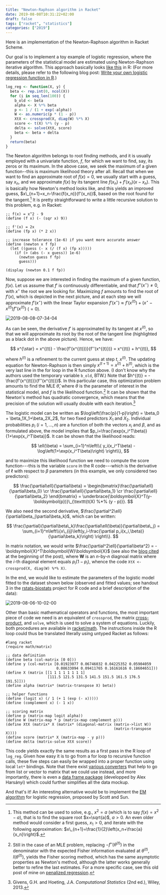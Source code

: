 ```yaml
---
title: "Newton-Raphson algorithm in Racket"
date: 2019-08-08T10:31:22+02:00
draft: false
tags: ["racket", "statistics"]
categories: ["2019"]
---
```


Here is an implementation of the Newton-Raphson algorithm in Racket Scheme.

Our goal is to implement a toy example of logistic regression, where the parameters of the statistical model are estimated using Newton-Raphson iterative algorithm. This approach basically looks [like this](https://gist.github.com/dirkschumacher/7acfb6f9a72bb940634d8f9e9c867dd0) in R: (For more details, please refer to the following blog post: [Write your own logistic regression function in R](https://www.puzzlr.org/write-your-own-logistic-regression-function-in-r/).)

```r
log_reg <- function(X, y) {
  beta <- rep.int(0, ncol(X))
  for (i in seq_len(100)) {
    b_old <- beta
    alpha <- X %*% beta
    p <- 1 / (1 + exp(-alpha))
    W <- as.numeric(p * (1 - p))
    XtX <- crossprod(X, diag(W) %*% X)
    score <- t(X) %*% (y - p)
    delta <- solve(XtX, score)
    beta <- beta + delta
  }
  return(beta)
}
```

The Newton algorithm belongs to root finding methods, and it is usually employed with a univariate function, $f$, for which we want to find, say, its zeros or its maximum. In the above case, we seek the maximum of a given function--this is maximum likelihood theory after all. Recall that when we want to find an approximate root of $f(x)=0$, we usually start with a guess, say $x_n$, and we approximate $f(x)$ by its tangent line $f(x_n)+f'(x_n)(x-x_n)$. This is basically how Newton's method looks like, and this yields an improved guess, $x\_{n+1}=x_n-\frac{f(x_n)}{f'(x_n)}$, based on the root found for the tangent.[^1] It is pretty straightforward to write a little recursive solution to this problem, e.g. in Racket:

```racket
;; f(x) = x^2 - 9
(define (f x) (- (sqr x) 9))

;; f'(x) = 2x
(define (fp x) (* 2 x))

;; increase tolerance (1e-6) if you want more accurate answer
(define (newton x f fp)
  (let ((guess (- x (/ (f x) (fp x)))))
    (if (> (abs (- x guess)) 1e-6)
      (newton guess f fp)
      guess)))

(display (newton 0.1 f fp))
```

Now, suppose we are interested in finding the maximum of a given function, $f(x)$. Let us assume that $f'$ is continuously differentiable, and that $f''(x^{\star})\neq 0$, with $x^{\star}$ the root we are looking for. Maximizing $f$ amounts to find the root of $f'(x)$, which is depicted in the next picture, and at each step we will approximate $f'(x^{\star})$ with the linear Taylor expansion $f'(x^{\star})\approx f'(x^{(t)}) + \left(x^{\star}-x^{(t)}\right)f''(x^{(t)})$ ($=0$).

![2019-08-08-07-34-04](/img/2019-08-08-07-34-04.png)

As can be seen, the derivative $f'$ is approximated by its tangent at $x^{(t)}$, so that we will approximate its root by the root of the tangent line (highlighted as a black dot in the above picture). Hence, we have:

$$ x^{\star} = x^{(t)} - \frac{f'(x^{(t)})}{f''(x^{(t)})} = x^{(t)} + h^{(t)}, $$

where $h^{(t)}$ is a refinement to the current guess at step $t$, $x^{(t)}$. The updating equation for Newton-Raphson is then simply $x^{(t+1)}=x^{(t)}+h^{(t)}$, which is the very last line in the for loop in the R function above. (I don't know why the authors used the temporary variable `b_old`, BTW.) Note that $h^{(t)} = -\frac{f'(x^{(t)}}{f''(x^{(t)}}$. In this particular case, this optimization problem amounts to find the MLE $\hat\theta$, where $\theta$ is the parameter of interest in the statistical model, and $f$ is the likelihood function.[^2] It can be shown that the Newton's method has quadratic convergence, which means that the precision of the solution will usually double with each iteration.[^3]

The logistic model can be written as $\log\left(\frac{p}{1-p}\right) = \beta_0 + \beta_1X_1+\beta_2X_2$, for two fixed predictors $X_1$ and $X_2$. Individual probabilities $p_i$ ($i=1,\dots,n$) are a function of both the vectors $x_i$ and $\beta$, and as formulated above, the model implies that $p_i=\frac{\exp(x_i^T\beta)}{1+\exp(x_i^T\beta)}$. It can be shown that the likelihood reads:

$$ \ell(\beta) = \sum_{i=1}^n\left\\{ y_i(x_i^T\beta) - \log\left(1+\exp(x_i^T\beta)\right) \right\\}, $$

and to maximize this likelihood function we need to compute the score function---this is the variable `score` in the R code---which is the derivative of $\ell$ with respect to $\beta$ parameters (in this example, we only considered two predictors):

$$ \frac{\partial\ell}{\partial\beta} = \begin{bmatrix}\frac{\partial\ell}{\partial\beta_0} \cr \frac{\partial\ell}{\partial\beta_1} \cr \frac{\partial\ell}{\partial\beta_2} \end{bmatrix} = \underbrace{\boldsymbol{X}^T(y-\boldsymbol{p})}\_{\texttt{t(X) %*% (y - p)}}. $$

We also need the second derivative, $\frac{\partial^2\ell}{\partial\beta_j\partial\beta_k}$, which can be written:

$$ \frac{\partial}{\partial\beta\_k}\frac{\partial\ell(\beta)}{\partial\beta\_j} = \sum_{i=1}^n\left\\{x\_{ij}\left(y_i-\frac{\partial p_i(x_i,\beta)}{\partial\beta_k}\right) \right\\}. $$

In matrix notation, we would write $\frac{\partial^2\ell}{\partial\beta^2} = -\boldsymbol{X}^T\boldsymbol{W}\boldsymbol{X}$ (see also the [blog cited](https://www.puzzlr.org/write-your-own-logistic-regression-function-in-r/) at the beginning of the post), where $\boldsymbol{W}$ is an $n$-by-$n$ diagnoal matrix where the $i$-th diagonal element equals $p_i(1-p_i)$, whence the code `XtX <- crossprod(X, diag(W) %*% X)`.

In the end, we would like to estimate the parameters of the logistic model fitted to the dataset shown below (observed and fitted values; see handout 3 in the [rstats-biostats](https://github.com/even4void/rstats-biostats) project for R code and a brief description of the data):

![2019-08-06-10-02-00](/img/2019-08-06-10-02-00.png)

Other than basic mathematical operators and functions, the most important piece of code we need is an equivalent of `crossprod`, the matrix [cross-product](https://en.wikipedia.org/wiki/Cross_product), and `solve`, which is used to solve a system of equations. Luckily, both procedures are available in [racket/math](https://docs.racket-lang.org/math/matrices.html). The instructions inside the R loop could thus be translated literally using untyped Racket as follows:

```racket
#lang racket
(require math/matrix)

;; data definition
(define beta (col-matrix [0 0]))
(define y (col-matrix [0.01923077 0.06746032 0.04225352 0.05904059
                       0.08633094 0.09411765 0.16161616 0.18604651]))
(define X (matrix [[1 1 1 1 1 1 1 1]
                   [111.5 121.5 131.5 141.5 151.5 161.5 176.5 191.5]]))
(define alpha (matrix* (matrix-transpose X) beta))

;; helper functions
(define (logit x) (/ 1 (+ 1 (exp (- x)))))
(define (complement x) (- 1 x))

;; scoring matrix
(define p (matrix-map logit alpha))
(define W (matrix-map * p (matrix-map complement p)))
(define XtX (matrix* X (matrix* (diagonal-matrix (matrix->list W))
                                                 (matrix-transpose X))))
(define score (matrix* X (matrix-map - y p)))
(define delta (matrix-solve XtX score))
```

This code yields exactly the same results as a first pass in the R loop of `log_reg`. Given how easy it is to go from a for loop to recursive function calls, these five steps can easily be wrapped into a proper function using local `let*` bindings. Note that there exist [various converters](https://docs.racket-lang.org/math/matrix_conversion.html) that help to go from list or vector to matrix that we could use instead, and more importantly, there is even a [data frame package](https://alex-hhh.github.io/2018/08/racket-data-frame.html) (developped by Alex Harsányi) which could further simplifies all the data mockup.

And that's it! An interesting alternative would be to implement the [EM algorithm](https://arxiv.org/pdf/1306.0040.pdf) for logistic regression, proposed by Scott and Sun.

[^1]: This method can be used to solve, e.g., $x^2=a$ (which is to say $f(x) = x^2-a$), that is to find the square root $x=\sqrt{a}$, $a>0$. An even older method would consider a first guess, $x_1>0$, and iterate with the following approximation: $x\_{n+1}=\frac{1}{2}\left(x_n+\frac{a}{x_n}\right)$.
[^2]: Still in the case of an MLE problem, replacing $-f''(\theta^{(t)})$ in the denominator with the expected Fisher information evaluated at $\theta^{(t)}$, $I(\theta^{(t)})$, yields the Fisher scoring method, which has the same asymptotic properties as Newton's method, although the latter works generally better to refine the last estimates. For a more specific case, see this old post of mine on [penalized regression](/post/penalized-likelihood-regression).
[^3]: Givens, G.H. and Hoeting, J.A. _Computational Statistics_ (2nd ed.), Wiley, 2013.
